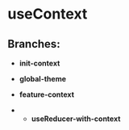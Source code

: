 # useContext

## Branches: 

- **init-context** 

- **global-theme**

- **feature-context**

- - **useReducer-with-context**
